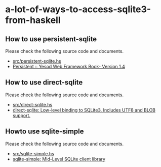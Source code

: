 # a-lot-of-ways-to-access-sqlite3-from-haskell

## How to use persistent-sqlite

Please check the following source code and documents.

- [src/persistent-sqlite.hs](src/persistent-sqlite.hs)
- [Persistent :: Yesod Web Framework Book- Version 1.4](https://www.yesodweb.com/book/persistent)


## How to use direct-sqlite

Please check the following source code and documents.

- [src/direct-sqlite.hs](src/direct-sqlite.hs)
- [direct-sqlite: Low-level binding to SQLite3. Includes UTF8 and BLOB support.](http://hackage.haskell.org/package/direct-sqlite)

## Howto use sqlite-simple

Please check the following source code and documents.

- [src/sqlite-simple.hs](src/sqlite-simple.hs)
- [sqlite-simple: Mid-Level SQLite client library](http://hackage.haskell.org/package/sqlite-simple)

